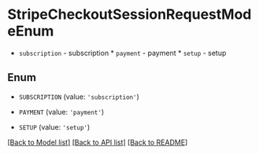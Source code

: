 # StripeCheckoutSessionRequestModeEnum

* `subscription` - subscription * `payment` - payment * `setup` - setup

## Enum

* `SUBSCRIPTION` (value: `'subscription'`)

* `PAYMENT` (value: `'payment'`)

* `SETUP` (value: `'setup'`)

[[Back to Model list]](../README.md#documentation-for-models) [[Back to API list]](../README.md#documentation-for-api-endpoints) [[Back to README]](../README.md)


